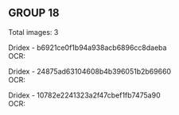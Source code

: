 ## GROUP 18
Total images: 3  

Dridex - b6921ce0f1b94a938acb6896cc8daeba  
OCR:   

Dridex - 24875ad63104608b4b396051b2b69660  
OCR:   

Dridex - 10782e2241323a2f47cbef1fb7475a90  
OCR:   

